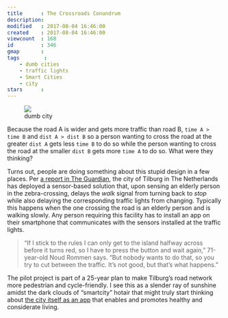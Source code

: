 ```yaml
---
title      : The Crossroads Conundrum
description: 
modified   : 2017-08-04 16:46:00
created    : 2017-08-04 16:46:00
viewcount  : 168
id         : 346
gmap       : 
tags        :
    - dumb cities
    - traffic lights
    - Smart Cities
    - city
stars      : 
---
```


<figure>
    <img src="crossroads.gif">
    <figcaption>dumb city</figcaption>
</figure>

Because the road A is wider and gets more traffic than road B, `time A > time B` and `dist A > dist B` so a person wanting to cross the road at the greater `dist A` gets less `time B` to do so while the person wanting to cross the road at the smaller `dist B` gets more `time A` to do so. What were they thinking?

Turns out, people are doing something about this stupid design in a few places. Per [a report in The Guardian](https://www.theguardian.com/cities/2017/jul/12/dutch-app-elderly-hack-pedestrian-crossings), the city of Tilburg in The Netherlands has deployed a sensor-based solution that, upon sensing an elderly person in the zebra-crossing, delays the *walk* signal from turning back to *stop* while also delaying the corresponding traffic lights from changing. Typically this happens when the one crossing the road is an elderly person and is walking slowly. Any person requiring this facility has to install an app on their smartphone that communicates with the sensors installed at the traffic lights.

> “If I stick to the rules I can only get to the island halfway across before it turns red, so I have to press the button and wait again,” 71-year-old Noud Rommen says. “But nobody wants to do that, so you try to cut between the traffic. It’s not good, but that’s what happens.”

The pilot project is part of a 25-year plan to make Tilburg’s road network more pedestrian and cycle-friendly. I see this as a slender ray of sunshine amidst the dark clouds of “smartcity” hotair that might truly start thinking about [the city itself as an app](City-as-an-App) that enables and promotes healthy and considerate living.
